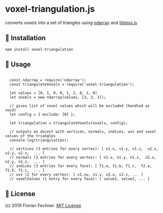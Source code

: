 # voxel-triangulation.js
converts voxels into a set of triangles using [ndarray](https://github.com/scijs/ndarray) and [libtess.js](https://github.com/brendankenny/libtess.js/)

## 💾 Installation

    npm install voxel-triangulation

## 🚀 Usage

```
  
  const ndarray = require('ndarray');
  const triangulateVoxels = require('voxel-triangulation');
  
  let values = [0, 1, 0, 0, 1, 2, 0, 1, 0]
  let voxels = new ndarray(values, [3, 3, 3]);

  // gives list of voxel values which will be excluded (handled as void)
  let config = { exclude: [0] }; 

  let triangulation = triangulateVoxels(voxels, config);
  
  // outputs an object with vertices, normals, indices, uvs and voxel values of the triangles
  console.log(triangulation); 

  // vertices (3 entries for every vertex): [ v1.x, v1.y, v1.z,  v2.x, v2.y, v2.z,  ... ] 
  // normals (3 entries for every vertex): [ n1.x, n1.y, n1.z,  n2.x, n2.y, n2.z,  ... ]
  // indices (3 entries for every face): [ f1.a, f1.b, f1.c,  f2.a, f2.b, f2.c,  ... ] 
  // uvs (2 for every vertex): [ v1.xu, v1.v, v2.u, v2.v, ... ] 
  // voxelValues (1 entry for every face): [ value1, value2, ... ]

```
## 📖 License

(c) 2019 Florian Fechner. [MIT License](https://github.com/FlorianFe/voxel-triangulation/blob/master/LICENSE)
